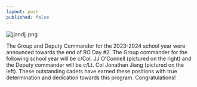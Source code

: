 ```yaml
---
layout: post
published: false
---
```

![jjandjj.png]({{site.baseurl}}/media/jjandjj.png)

The Group and Deputy Commander for the 2023-2024 school year were announced towards the end of RO Day #2. The Group commander for the following school year will be c/Col. JJ O'Connell (pictured on the right) and the Deputy commander will be c/Lt. Col Jonathan Jiang (pictured on the left). These outstanding cadets have earned these positions with true determination and dedication towards this program. Congratulations! 


